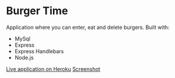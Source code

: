 # Burger Time

Application where you can enter, eat and delete burgers. Built with:
- MySql
- Express
- Express Handlebars
- Node.js

[Live application on Heroku](https://calm-beach-28358.herokuapp.com/)
[Screenshot](screenshot.PNG)

